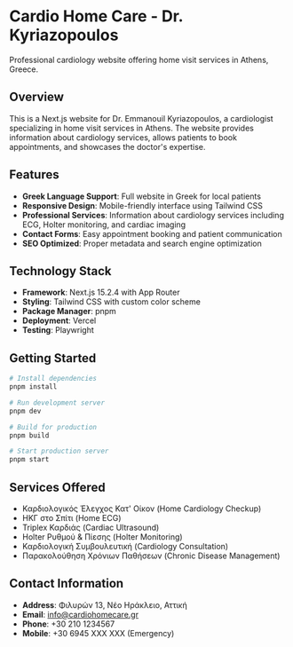 # Cardio Home Care - Dr. Kyriazopoulos

Professional cardiology website offering home visit services in Athens, Greece.

## Overview

This is a Next.js website for Dr. Emmanouil Kyriazopoulos, a cardiologist specializing in home visit services in Athens. The website provides information about cardiology services, allows patients to book appointments, and showcases the doctor's expertise.

## Features

- **Greek Language Support**: Full website in Greek for local patients
- **Responsive Design**: Mobile-friendly interface using Tailwind CSS
- **Professional Services**: Information about cardiology services including ECG, Holter monitoring, and cardiac imaging
- **Contact Forms**: Easy appointment booking and patient communication
- **SEO Optimized**: Proper metadata and search engine optimization

## Technology Stack

- **Framework**: Next.js 15.2.4 with App Router
- **Styling**: Tailwind CSS with custom color scheme
- **Package Manager**: pnpm
- **Deployment**: Vercel
- **Testing**: Playwright

## Getting Started

```bash
# Install dependencies
pnpm install

# Run development server
pnpm dev

# Build for production
pnpm build

# Start production server
pnpm start
```

## Services Offered

- Καρδιολογικός Έλεγχος Κατ' Οίκον (Home Cardiology Checkup)
- ΗΚΓ στο Σπίτι (Home ECG)
- Triplex Καρδιάς (Cardiac Ultrasound)
- Holter Ρυθμού & Πίεσης (Holter Monitoring)
- Καρδιολογική Συμβουλευτική (Cardiology Consultation)
- Παρακολούθηση Χρόνιων Παθήσεων (Chronic Disease Management)

## Contact Information

- **Address**: Φιλυρών 13, Νέο Ηράκλειο, Αττική
- **Email**: info@cardiohomecare.gr
- **Phone**: +30 210 1234567
- **Mobile**: +30 6945 XXX XXX (Emergency)